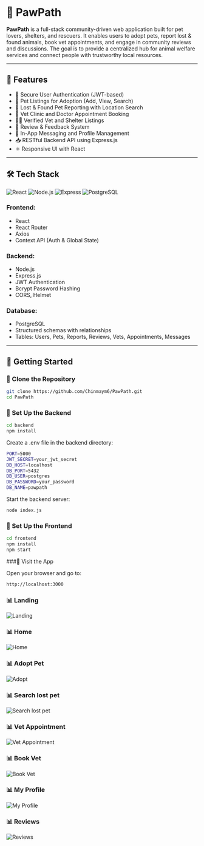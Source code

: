 # 🐾 PawPath

**PawPath** is a full-stack community-driven web application built for pet lovers, shelters, and rescuers. It enables users to adopt pets, report lost & found animals, book vet appointments, and engage in community reviews and discussions. The goal is to provide a centralized hub for animal welfare services and connect people with trustworthy local resources.

---

## 🚀 Features

- 🔐 Secure User Authentication (JWT-based)
- 🐶 Pet Listings for Adoption (Add, View, Search)
- 📍 Lost & Found Pet Reporting with Location Search
- 🏥 Vet Clinic and Doctor Appointment Booking
- 🧑‍⚕️ Verified Vet and Shelter Listings
- 💬 Review & Feedback System
- 📩 In-App Messaging and Profile Management
- 📥 RESTful Backend API using Express.js
- ⚛️ Responsive UI with React

---

## 🛠️ Tech Stack

![React](https://img.shields.io/badge/Frontend-React-blue)
![Node.js](https://img.shields.io/badge/Backend-Node.js-green)
![Express](https://img.shields.io/badge/Server-Express.js-white)
![PostgreSQL](https://img.shields.io/badge/Database-PostgreSQL-blue)

### Frontend:
- React
- React Router
- Axios
- Context API (Auth & Global State)

### Backend:
- Node.js
- Express.js
- JWT Authentication
- Bcrypt Password Hashing
- CORS, Helmet

### Database:
- PostgreSQL
- Structured schemas with relationships
- Tables: Users, Pets, Reports, Reviews, Vets, Appointments, Messages

---

## 🧰 Getting Started

### 🔹 Clone the Repository

```bash
git clone https://github.com/Chinmaym6/PawPath.git
cd PawPath
```

### 🔹 Set Up the Backend

```bash
cd backend
npm install
```

Create a .env file in the backend directory:

```bash
PORT=5000
JWT_SECRET=your_jwt_secret
DB_HOST=localhost
DB_PORT=5432
DB_USER=postgres
DB_PASSWORD=your_password
DB_NAME=pawpath
```

Start the backend server:
```bash
node index.js
```

### 🔹 Set Up the Frontend
```bash
cd frontend
npm install
npm start
```

###🔹 Visit the App

Open your browser and go to:
```bash
http://localhost:3000
```

### 📊 Landing
![Landing](assets/Landing.png)

### 📊 Home
![Home](assets/Home.png)

### 📊 Adopt Pet
![Adopt](assets/Adopt.png)

### 📊 Search lost pet
![Search lost pet](assets/Search_Lost.png)

### 📊 Vet Appointment
![Vet Appointment](assets/Doc_Appo.png)

### 📊 Book Vet
![Book Vet](assets/Book_Vet.png)

### 📊 My Profile 
![My Profile](assets/My_Profile.png)

### 📊 Reviews
![Reviews](assets/Reviews.png)
